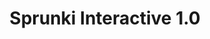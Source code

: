 ---
slug: sprunki-interactive-10-1914
title: Sprunki Interactive 1.0
description: "Sprunki Interactive 1.0 is an exciting online game. Play for free directly in your browser!"
icon: /images/popular_mods/Sprunki Interactive 1.0.png
url: https://wowtbc.net/sprunkin/sprunki-interactive2/index.html
previewImage: /images/popular_mods/Sprunki Interactive 1.0.png
type: popular mods

# SEO配置
seo:
  title: "Sprunki Interactive 1.0 - Play Free Online Game | Fun Browser Games"
  description: "Sprunki Interactive 1.0 - Play this fun online game for free in your browser. No download required!"
  ogImage: "/images/popular_mods/Sprunki Interactive 1.0.png"
  keywords: "sprunki-interactive-10-1914, online game, browser game, free game, popular mods game, play online"

videoUrls:
  - https://www.youtube.com/embed/example1
  - https://www.youtube.com/embed/example2

whyPlay:
  title: "Why Play Sprunki Interactive 1.0?"
  items:
    - "Immersive Gameplay: Sprunki Interactive 1.0 offers an engaging and immersive gaming experience that will keep you entertained for hours"
    - "Challenging Levels: Test your skills with increasingly difficult challenges and obstacles"
    - "Beautiful Graphics: Enjoy stunning visuals and smooth animations that bring the game world to life"
    - "Regular Updates: New content and features are added regularly to keep the game fresh and exciting"
    - "Free to Play: Experience all the fun without spending a penny"
    - "Community Features: Connect with other players, share strategies, and compete for high scores"
    - "Cross-Platform: Play on any device with a web browser, no downloads required"

features:
  title: "Key Features of Sprunki Interactive 1.0"
  image: "/images/popular_mods/Sprunki Interactive 1.0.png"
  items:
    - "Intuitive Controls: Easy to learn controls make Sprunki Interactive 1.0 accessible for players of all skill levels"
    - "Multiple Game Modes: Enjoy various gameplay options that provide different challenges and experiences"
    - "Character Customization: Personalize your gaming experience with unique characters and items"
    - "Achievement System: Complete special tasks to earn rewards and recognition"
    - "Leaderboards: Compete with players worldwide and see who can achieve the highest scores"

characteristics:
  title: "Game Characteristics"
  image: "/images/popular_mods/Sprunki Interactive 1.0.png"
  items:
    - "Genre: Popular mods game with elements of strategy and skill"
    - "Difficulty: Suitable for both casual gamers and those seeking a challenge"
    - "Play Time: Quick sessions or extended gameplay, depending on your preference"
    - "Art Style: Vibrant and engaging visuals that enhance the gaming experience"
    - "Sound Design: Immersive audio that complements the gameplay perfectly"

info: "Sprunki Interactive 1.0 is an exciting online game that offers players a unique and engaging gaming experience. With its intuitive controls, stunning visuals, and challenging gameplay, Sprunki Interactive 1.0 provides hours of entertainment for players of all ages and skill levels. Whether you're looking for a quick gaming session during a break or an extended play session, Sprunki Interactive 1.0 delivers an immersive experience that will keep you coming back for more. The game features multiple levels of increasing difficulty, ensuring that players are constantly challenged as they progress. With regular updates adding new content and features, Sprunki Interactive 1.0 remains fresh and exciting, providing endless entertainment options for its growing community of players."

howToPlayIntro: "Welcome to Sprunki Interactive 1.0! This guide will walk you through the basics and help you master the game. Whether you're a beginner or looking to improve your skills, these tips and instructions will enhance your gaming experience."

howToPlaySteps:
  - title: "Getting Started"
    description: "Begin your Sprunki Interactive 1.0 adventure by familiarizing yourself with the controls. Use your keyboard or mouse to navigate through the game interface. The tutorial will guide you through the basic mechanics and help you understand the objectives."
  - title: "Understanding the Objectives"
    description: "In Sprunki Interactive 1.0, your main goal is to progress through levels by completing specific objectives. Each level presents unique challenges that require different strategies and approaches."
  - title: "Mastering the Controls"
    description: "Practice using the controls to improve your precision and reaction time. Sprunki Interactive 1.0 requires quick reflexes and strategic thinking to overcome obstacles and defeat opponents."
  - title: "Utilizing Power-ups"
    description: "Collect power-ups throughout the game to enhance your abilities and overcome difficult challenges. Each power-up offers unique advantages that can be crucial for success."
  - title: "Developing Strategies"
    description: "As you progress in Sprunki Interactive 1.0, develop effective strategies for different scenarios. Analyze patterns, anticipate challenges, and adapt your approach to maximize your performance."

faq:
  title: "Frequently Asked Questions about Sprunki Interactive 1.0"
  items:
    - question: "Is Sprunki Interactive 1.0 free to play?"
      answer: "Yes, Sprunki Interactive 1.0 is completely free to play directly in your web browser. No downloads or purchases are required to enjoy the full game experience."
    - question: "Can I play Sprunki Interactive 1.0 on mobile devices?"
      answer: "Yes, Sprunki Interactive 1.0 is optimized for both desktop and mobile play. You can enjoy the game on any device with a web browser and internet connection."
    - question: "Are there any in-game purchases?"
      answer: "While Sprunki Interactive 1.0 is free to play, there may be optional in-game purchases available for cosmetic items or additional features that don't affect core gameplay."
    - question: "How often is Sprunki Interactive 1.0 updated?"
      answer: "The developers regularly update Sprunki Interactive 1.0 with new content, features, and improvements based on player feedback and game performance."
    - question: "Can I play Sprunki Interactive 1.0 offline?"
      answer: "Currently, Sprunki Interactive 1.0 requires an internet connection to play as it's a browser-based online game."
    - question: "Is Sprunki Interactive 1.0 suitable for children?"
      answer: "Yes, Sprunki Interactive 1.0 is designed to be family-friendly and suitable for players of all ages."
    - question: "How do I report bugs or issues?"
      answer: "If you encounter any problems while playing Sprunki Interactive 1.0, you can report them through the game's support page or contact the developers directly through their website."
    - question: "Still Have Questions?"
      answer: "If you have additional questions about Sprunki Interactive 1.0 that aren't covered in this FAQ, please visit our support center or contact our customer service team for assistance."
---
